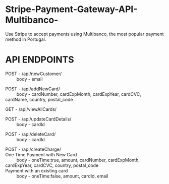 # Stripe-Payment-Gateway-API-Multibanco-

Use Stripe to accept payments using Multibanco, the most popular payment method in Portugal.

# API ENDPOINTS

POST - /api/newCustomer/  
&nbsp;&nbsp;&nbsp;&nbsp;&nbsp;&nbsp;&nbsp;&nbsp; body - email

POST - /api/addNewCard/  
&nbsp;&nbsp;&nbsp;&nbsp;&nbsp;&nbsp;&nbsp;&nbsp; body - cardNumber, cardExpMonth, cardExpYear, cardCVC, cardName, country, postal_code

GET - /api/viewAllCards/

POST - /api/updateCardDetails/  
&nbsp;&nbsp;&nbsp;&nbsp;&nbsp;&nbsp;&nbsp;&nbsp; body - cardId

POST - /api/deleteCard/  
&nbsp;&nbsp;&nbsp;&nbsp;&nbsp;&nbsp;&nbsp;&nbsp; body - cardId

POST - /api/createCharge/  
One Time Payment with New Card  
&nbsp;&nbsp;&nbsp;&nbsp;&nbsp;&nbsp;&nbsp;&nbsp; body - oneTime:true, amount, cardNumber, cardExpMonth, cardExpYear, cardCVC, country, postal_code  
Payment with an existing card  
&nbsp;&nbsp;&nbsp;&nbsp;&nbsp;&nbsp;&nbsp;&nbsp; body - oneTime:false, amount, cardId, email
